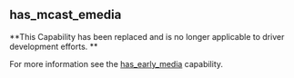 ## has\_mcast\_emedia

**This Capability has been replaced and is no longer applicable to driver development efforts. **

For more information see the [has\_early\_media][1] capability.


[1]:	https://snap-one.github.io/docs-driverworks-proxyprotocol/#has-early-media